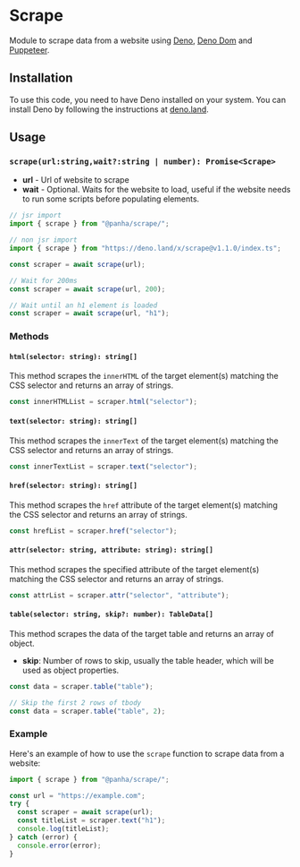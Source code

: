 # Scrape

Module to scrape data from a website using [Deno](https://deno.land/), [Deno Dom](https://jsr.io/@b-fuze/deno-dom) and [Puppeteer](https://deno.land/x/puppeteer@16.2.0).

## Installation

To use this code, you need to have Deno installed on your system. You can install Deno by following the instructions at [deno.land](https://deno.land/).

## Usage

### `scrape(url:string,wait?:string | number): Promise<Scrape>`

- **url** - Url of website to scrape
- **wait** - Optional. Waits for the website to load, useful if the website needs to run some scripts before populating elements.

```javascript
// jsr import
import { scrape } from "@panha/scrape/";

// non jsr import
import { scrape } from "https://deno.land/x/scrape@v1.1.0/index.ts";

const scraper = await scrape(url);

// Wait for 200ms
const scraper = await scrape(url, 200);

// Wait until an h1 element is loaded
const scraper = await scrape(url, "h1");
```

### Methods

#### `html(selector: string): string[]`

This method scrapes the `innerHTML` of the target element(s) matching the CSS selector and returns an array of strings.

```javascript
const innerHTMLList = scraper.html("selector");
```

#### `text(selector: string): string[]`

This method scrapes the `innerText` of the target element(s) matching the CSS selector and returns an array of strings.

```javascript
const innerTextList = scraper.text("selector");
```

#### `href(selector: string): string[]`

This method scrapes the `href` attribute of the target element(s) matching the CSS selector and returns an array of strings.

```javascript
const hrefList = scraper.href("selector");
```

#### `attr(selector: string, attribute: string): string[]`

This method scrapes the specified attribute of the target element(s) matching the CSS selector and returns an array of strings.

```javascript
const attrList = scraper.attr("selector", "attribute");
```

#### `table(selector: string, skip?: number): TableData[]`

This method scrapes the data of the target table and returns an array of object.

- **skip**: Number of rows to skip, usually the table header, which will be used as object properties.

```javascript
const data = scraper.table("table");

// Skip the first 2 rows of tbody
const data = scraper.table("table", 2);
```

### Example

Here's an example of how to use the `scrape` function to scrape data from a website:

```javascript
import { scrape } from "@panha/scrape/";

const url = "https://example.com";
try {
  const scraper = await scrape(url);
  const titleList = scraper.text("h1");
  console.log(titleList);
} catch (error) {
  console.error(error);
}
```
